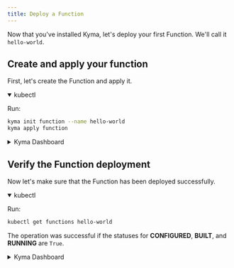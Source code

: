 ```yaml
---
title: Deploy a Function
---
```


Now that you've installed Kyma, let's deploy your first Function. We'll call it `hello-world`.

## Create and apply your function

First, let's create the Function and apply it.

<div tabs name="Deploy a Function" group="deploy-function">
  <details open>
  <summary label="kubectl">
  kubectl
  </summary>

Run:

```bash
kyma init function --name hello-world
kyma apply function
```

  </details>
  <details>
  <summary label="Kyma Dashboard">
  Kyma Dashboard
  </summary>

1. In Kyma Dashboard, go to the `default` Namespace.
2. Go to **Functions**.
3. Click on **Create Function +**.
4. Name the Function `hello-world` and click **Create**.
  </details>
</div>


## Verify the Function deployment

Now let's make sure that the Function has been deployed successfully. 

<div tabs name="Verify the Function deployment" group="deploy-function">
  <details open>
  <summary label="kubectl">
  kubectl
  </summary>

Run:

```bash
kubectl get functions hello-world 
```

The operation was successful if the statuses for **CONFIGURED**, **BUILT**, and **RUNNING** are `True`.


  </details>
  <details>
  <summary label="Kyma Dashboard">
  Kyma Dashboard
  </summary>

The operation was successful if the Function **Status** changed from `DEPLOYING` to `RUNNING`.

> **NOTE:** You might need to wait a few seconds for the status to change.
  </details>
</div>


